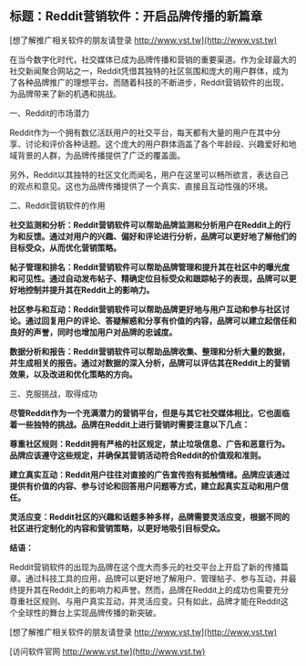 ## **标题：Reddit营销软件：开启品牌传播的新篇章**

[想了解推广相关软件的朋友请登录 http://www.vst.tw](http://www.vst.tw)

在当今数字化时代，社交媒体已成为品牌传播和营销的重要渠道。作为全球最大的社交新闻聚合网站之一，Reddit凭借其独特的社区氛围和庞大的用户群体，成为了各种品牌推广的理想平台。而随着科技的不断进步，Reddit营销软件的出现，为品牌带来了新的机遇和挑战。

一、Reddit的市场潜力

Reddit作为一个拥有数亿活跃用户的社交平台，每天都有大量的用户在其中分享、讨论和评价各种话题。这个庞大的用户群体涵盖了各个年龄段、兴趣爱好和地域背景的人群，为品牌传播提供了广泛的覆盖面。

另外，Reddit以其独特的社区文化而闻名，用户在这里可以畅所欲言，表达自己的观点和意见。这也为品牌传播提供了一个真实、直接且互动性强的环境。

二、Reddit营销软件的作用

**社交监测和分析：Reddit营销软件可以帮助品牌监测和分析用户在Reddit上的行为和反馈。通过对用户的兴趣、偏好和评论进行分析，品牌可以更好地了解他们的目标受众，从而优化营销策略。**

**帖子管理和排名：Reddit营销软件可以帮助品牌管理和提升其在社区中的曝光度和可见性。通过自动发布帖子、精确定位目标受众和跟踪帖子的表现，品牌可以更好地控制并提升其在Reddit上的影响力。**

**社区参与和互动：Reddit营销软件可以帮助品牌更好地与用户互动和参与社区讨论。通过回复用户的评论、答疑解惑和分享有价值的内容，品牌可以建立起信任和良好的声誉，同时也增加用户对品牌的忠诚度。**

**数据分析和报告：Reddit营销软件可以帮助品牌收集、整理和分析大量的数据，并生成相关的报告。通过对数据的深入分析，品牌可以评估其在Reddit上的营销效果，以及改进和优化策略的方向。**

三、克服挑战，取得成功

**尽管Reddit作为一个充满潜力的营销平台，但是与其它社交媒体相比，它也面临着一些独特的挑战。品牌在Reddit上进行营销时需要注意以下几点：**

**尊重社区规则：Reddit拥有严格的社区规定，禁止垃圾信息、广告和恶意行为。品牌应该遵守这些规定，并确保其营销活动符合Reddit的价值观和准则。**

**建立真实互动：Reddit用户往往对直接的广告宣传抱有抵触情绪。品牌应该通过提供有价值的内容、参与讨论和回答用户问题等方式，建立起真实互动和用户信任。**

**灵活应变：Reddit社区的兴趣和话题多种多样，品牌需要灵活应变，根据不同的社区进行定制化的内容和营销策略，以更好地吸引目标受众。**

**结语：**

Reddit营销软件的出现为品牌在这个庞大而多元的社交平台上开启了新的传播篇章。通过科技工具的应用，品牌可以更好地了解用户、管理帖子、参与互动，并最终提升其在Reddit上的影响力和声誉。然而，品牌在Reddit上的成功也需要充分尊重社区规则、与用户真实互动，并灵活应变。只有如此，品牌才能在Reddit这个全球性的舞台上实现品牌传播的新突破。

[想了解推广相关软件的朋友请登录 http://www.vst.tw](http://www.vst.tw)


[访问软件官网 http://www.vst.tw](http://www.vst.tw)
